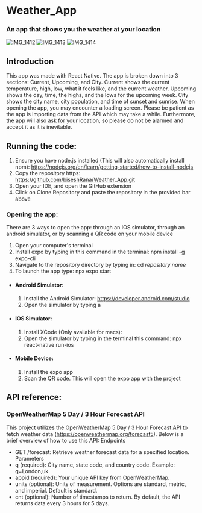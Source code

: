# Weather_App

### An app that shows you the weather at your location

![IMG_1412](https://github.com/biseshRana/Weather_App/assets/148798573/bd65eb03-bdfe-4c27-8002-c9c8c8f9cc24)
![IMG_1413](https://github.com/biseshRana/Weather_App/assets/148798573/d3326962-91ca-4635-ad9b-5dfda30af178)
![IMG_1414](https://github.com/biseshRana/Weather_App/assets/148798573/392e720b-d22e-4d73-8ac5-fa69e1c5f83a)

## Introduction
This app was made with React Native. The app is broken down into 3 sections: Current, Upcoming, and City. Current shows the current temperature, high, low, what it feels like, and the current weather. Upcoming shows the day, time, the highs, and the lows for the upcoming week. City shows the city name, city population, and time of sunset and sunrise. When opening the app, you may encounter a loading screen. Please be patient as the app is importing data from the API which may take a while. Furthermore, the app will also ask for your location, so please do not be alarmed and accept it as it is inevitable. 

## Running the code:
1) Ensure you have node.js installed (This will also automatically install npm): https://nodejs.org/en/learn/getting-started/how-to-install-nodejs
2) Copy the repository https: https://github.com/biseshRana/Weather_App.git
3) Open your IDE, and open the GitHub extension
4) Click on Clone Repository and paste the repository in the provided bar above
### Opening the app:
There are 3 ways to open the app: through an IOS simulator, through an android simulator, or by scanning a QR code on your mobile device
1) Open your computer's terminal
2) Install expo by typing in this command in the terminal: npm install -g expo-cli
3) Navigate to the repository directory by typing in: cd *repository name*
4) To launch the app type: npx expo start
- #### Android Simulator:
  1) Install the Android Simulator: https://developer.android.com/studio
  2) Open the simulator by typing a
- #### IOS Simulator:
  1) Install XCode (Only available for macs):
  2) Open the simulator by typing in the terminal this command: npx react-native run-ios
- #### Mobile Device:
  1) Install the expo app
  2) Scan the QR code. This will open the expo app with the project

## API reference:
### OpenWeatherMap 5 Day / 3 Hour Forecast API
This project utilizes the OpenWeatherMap 5 Day / 3 Hour Forecast API to fetch weather data (https://openweathermap.org/forecast5). Below is a brief overview of how to use this API:
Endpoints
- GET /forecast: Retrieve weather forecast data for a specified location.
Parameters
- q (required): City name, state code, and country code. Example: q=London,uk
- appid (required): Your unique API key from OpenWeatherMap.
- units (optional): Units of measurement. Options are standard, metric, and imperial. Default is standard.
- cnt (optional): Number of timestamps to return. By default, the API returns data every 3 hours for 5 days.
